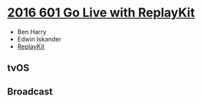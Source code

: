 
# [2016 601 Go Live with ReplayKit](https://developer.apple.com/videos/play/wwdc2016/601/)

* Ben Harry
* Edwin Iskander
* [ReplayKit](https://developer.apple.com/reference/replaykit)


## tvOS


## Broadcast
